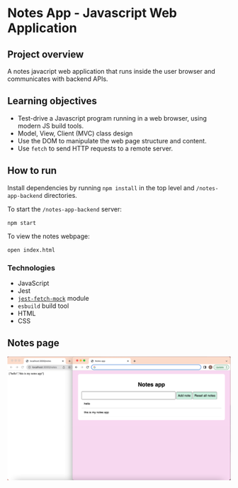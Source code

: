 # Notes App - Javascript Web Application

## Project overview

A notes javacript web application that runs inside the user browser and communicates with backend APIs.

## Learning objectives

- Test-drive a Javascript program running in a web browser, using modern JS build tools.
- Model, View, Client (MVC) class design
- Use the DOM to manipulate the web page structure and content.
- Use `fetch` to send HTTP requests to a remote server.

## How to run

Install dependencies by running `npm install` in the top level and `/notes-app-backend` directories.

To start the `/notes-app-backend` server:

```shell
npm start
```

To view the notes webpage:

```shell
open index.html
```

### Technologies

- JavaScript
- Jest
- [`jest-fetch-mock`](https://www.npmjs.com/package/jest-fetch-mock) module
- `esbuild` build tool
- HTML
- CSS

## Notes page

![notes screenshot](./screenshot.png)
